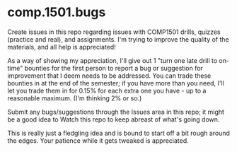 # comp.1501.bugs

Create issues in this repo regarding issues with COMP1501 drills, quizzes (practice and real), and assignments. I'm trying to improve the quality of the materials, and all help is appreciated!

As a way of showing my appreciation, I'll give out 1 "turn one late drill to on-time" bounties for the first person to report a bug or suggestion for improvement that I deem needs to be addressed. You can trade these bounties in at the end of the semester; if you have more than you need, I'll let you trade them in for 0.15% for each extra one you have - up to a reasonable maximum. (I'm thinking 2% or so.)

Submit any bugs/suggestions through the Issues area in this repo; it might be a good idea to Watch this repo to keep abreast of what's going down.

This is really just a fledgling idea and is bound to start off a bit rough around the edges. Your patience while it gets tweaked is appreciated.
